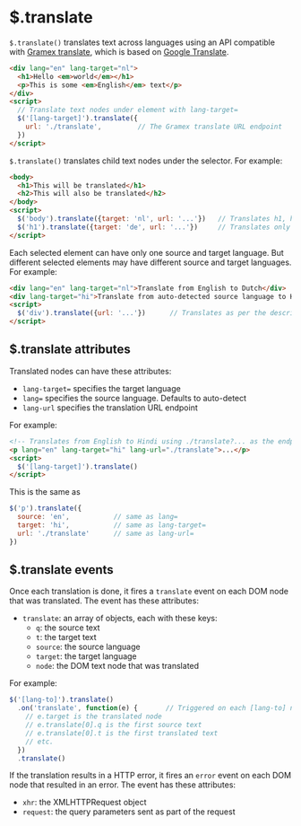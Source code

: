 # $.translate

`$.translate()` translates text across languages using an API compatible with
[Gramex translate](https://learn.gramener.com/guide/translate/), which is
based on [Google Translate](https://cloud.google.com/translate/docs/reference/rest).

```html
<div lang="en" lang-target="nl">
  <h1>Hello <em>world</em></h1>
  <p>This is some <em>English</em> text</p>
</div>
<script>
  // Translate text nodes under element with lang-target=
  $('[lang-target]').translate({
    url: './translate',         // The Gramex translate URL endpoint
  })
</script>
```

`$.translate()` translates child text nodes under the selector. For example:

```html
<body>
  <h1>This will be translated</h1>
  <h2>This will also be translated</h2>
</body>
<script>
  $('body').translate({target: 'nl', url: '...'})   // Translates h1, h2 to Dutch (nl)
  $('h1').translate({target: 'de', url: '...'})     // Translates only h1 to German (de)
</script>
```

Each selected element can have only one source and target language. But
different selected elements may have different source and target languages. For
example:

```html
<div lang="en" lang-target="nl">Translate from English to Dutch</div>
<div lang-target="hi">Translate from auto-detected source language to Hindi</div>
<script>
  $('div').translate({url: '...'})      // Translates as per the description above
</script>
```

## $.translate attributes

Translated nodes can have these attributes:

- `lang-target=` specifies the target language
- `lang=` specifies the source language. Defaults to auto-detect
- `lang-url` specifies the translation URL endpoint

For example:

```html
<!-- Translates from English to Hindi using ./translate?... as the endpoint -->
<p lang="en" lang-target="hi" lang-url="./translate">...</p>
<script>
  $('[lang-target]').translate()
</script>
```

This is the same as

```js
$('p').translate({
  source: 'en',           // same as lang=
  target: 'hi',           // same as lang-target=
  url: './translate'      // same as lang-url=
})
```

## $.translate events

Once each translation is done, it fires a `translate` event on each DOM node
that was translated. The event has these attributes:

- `translate`: an array of objects, each with these keys:
  - `q`: the source text
  - `t`: the target text
  - `source`: the source language
  - `target`: the target language
  - `node`: the DOM text node that was translated

For example:

```js
$('[lang-to]').translate()
  .on('translate', function(e) {       // Triggered on each [lang-to] node
    // e.target is the translated node
    // e.translate[0].q is the first source text
    // e.translate[0].t is the first translated text
    // etc.
  })
  .translate()
```

If the translation results in a HTTP error, it fires an `error` event on each
DOM node that resulted in an error. The event has these attributes:

- `xhr`: the XMLHTTPRequest object
- `request`: the query parameters sent as part of the request
